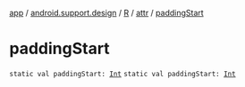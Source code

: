 [app](../../../index.md) / [android.support.design](../../index.md) / [R](../index.md) / [attr](index.md) / [paddingStart](./padding-start.md)

# paddingStart

`static val paddingStart: `[`Int`](https://kotlinlang.org/api/latest/jvm/stdlib/kotlin/-int/index.html)
`static val paddingStart: `[`Int`](https://kotlinlang.org/api/latest/jvm/stdlib/kotlin/-int/index.html)